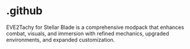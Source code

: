 # .github
EVE2Tachy for Stellar Blade is a comprehensive modpack that enhances combat, visuals, and immersion with refined mechanics, upgraded environments, and expanded customization.
